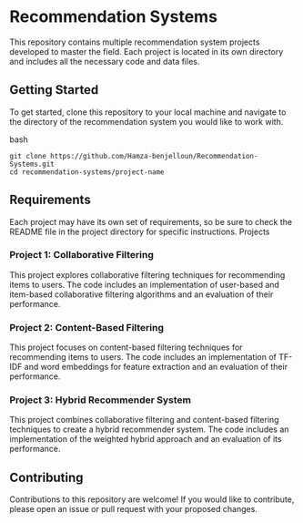 # Recommendation Systems
This repository contains multiple recommendation system projects developed to master the field. Each project is located in its own directory and includes all the necessary code and data files.

## Getting Started
To get started, clone this repository to your local machine and navigate to the directory of the recommendation system you would like to work with.

bash
```
git clone https://github.com/Hamza-benjelloun/Recommendation-Systems.git
cd recommendation-systems/project-name
```
## Requirements
Each project may have its own set of requirements, so be sure to check the README file in the project directory for specific instructions.
Projects
### Project 1: Collaborative Filtering
This project explores collaborative filtering techniques for recommending items to users. The code includes an implementation of user-based and item-based collaborative filtering algorithms and an evaluation of their performance.

### Project 2: Content-Based Filtering
This project focuses on content-based filtering techniques for recommending items to users. The code includes an implementation of TF-IDF and word embeddings for feature extraction and an evaluation of their performance.

### Project 3: Hybrid Recommender System
This project combines collaborative filtering and content-based filtering techniques to create a hybrid recommender system. The code includes an implementation of the weighted hybrid approach and an evaluation of its performance.

## Contributing
Contributions to this repository are welcome! If you would like to contribute, please open an issue or pull request with your proposed changes.
